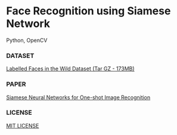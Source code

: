 # Face Recognition using Siamese Network
Python, OpenCV

### DATASET
[Labelled Faces in the Wild Dataset (Tar GZ - 173MB)](http://vis-www.cs.umass.edu/lfw/#download)

### PAPER
[Siamese Neural Networks for One-shot Image Recognition](https://www.cs.cmu.edu/~rsalakhu/papers/oneshot1.pdf)

### LICENSE
[MIT LICENSE](LICENSE)
